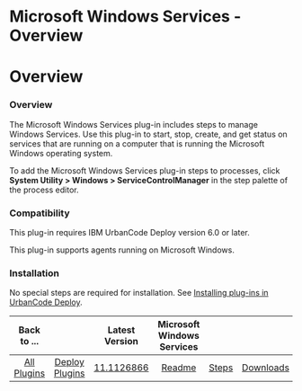 
Microsoft Windows Services - Overview
=====================================

# Overview


### Overview




The Microsoft Windows Services plug-in includes steps to manage Windows Services. Use this plug-in to start, stop, create, and get status on services that are running on a computer that is running the Microsoft Windows operating system.

To add the Microsoft Windows Services plug-in steps to processes, click **System Utility > Windows > ServiceControlManager** in the step palette of the process editor.

### Compatibility

This plug-in requires IBM UrbanCode Deploy version 6.0 or later.

This plug-in supports agents running on Microsoft Windows.

### Installation

No special steps are required for installation. See [Installing plug-ins in UrbanCode Deploy](https://community.ibm.com/community/user/wasdevops/blogs/laurel-dickson-bull1/2022/06/13/install-plugins "Installing plug-ins in UrbanCode Deploy").


|Back to ...||Latest Version|Microsoft Windows Services |||
| :---: | :---: | :---: | :---: | :---: | :---: |
|[All Plugins](../../index.md)|[Deploy Plugins](../README.md)|[11.1126866](https://raw.githubusercontent.com/UrbanCode/IBM-UCD-PLUGINS/main/files/ServiceControlManager/ucd-ServiceControlManager-11.1126866.zip)|[Readme](README.md)|[Steps](steps.md)|[Downloads](downloads.md)|
